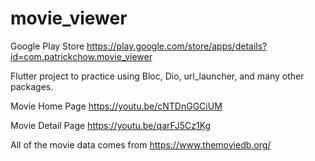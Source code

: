 # movie_viewer

Google Play Store
https://play.google.com/store/apps/details?id=com.patrickchow.movie_viewer

Flutter project to practice using Bloc, Dio, url_launcher, and many other packages.

Movie Home Page
https://youtu.be/cNTDnGGCiUM

Movie Detail Page
https://youtu.be/qarFJ5Cz1Kg

All of the movie data comes from https://www.themoviedb.org/
